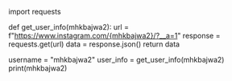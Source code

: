 import requests

def get_user_info(mhkbajwa2):
    url = f"https://www.instagram.com/{mhkbajwa2}/?__a=1"
    response = requests.get(url)
    data = response.json()
    return data

username = "mhkbajwa2"
user_info = get_user_info(mhkbajwa2)
print(mhkbajwa2)
